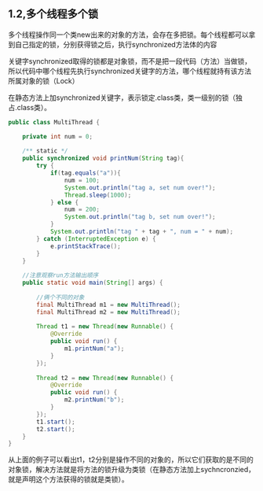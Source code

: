 ## 1.2,多个线程多个锁

多个线程操作同一个类new出来的对象的方法，会存在多把锁。每个线程都可以拿到自己指定的锁，分别获得锁之后，执行synchronized方法体的内容

关键字synchronized取得的锁都是对象锁，而不是把一段代码（方法）当做锁，所以代码中哪个线程先执行synchronized关键字的方法，哪个线程就持有该方法所属对象的锁（Lock）

在静态方法上加synchronized关键字，表示锁定.class类，类一级别的锁（独占.class类）。

```java
public class MultiThread {

	private int num = 0;
	
	/** static */
	public synchronized void printNum(String tag){
		try {
			if(tag.equals("a")){
				num = 100;
				System.out.println("tag a, set num over!");
				Thread.sleep(1000);
			} else {
				num = 200;
				System.out.println("tag b, set num over!");
			}
			System.out.println("tag " + tag + ", num = " + num);
		} catch (InterruptedException e) {
			e.printStackTrace();
		}
	}
	
	//注意观察run方法输出顺序
	public static void main(String[] args) {
		
		//俩个不同的对象
		final MultiThread m1 = new MultiThread();
		final MultiThread m2 = new MultiThread();
		
		Thread t1 = new Thread(new Runnable() {
			@Override
			public void run() {
				m1.printNum("a");
			}
		});
		
		Thread t2 = new Thread(new Runnable() {
			@Override 
			public void run() {
				m2.printNum("b");
			}
		});		
		t1.start();
		t2.start();	
	}
}
```

从上面的例子可以看出t1，t2分别是操作不同的对象的，所以它们获取的是不同的对象锁，解决方法就是将方法的锁升级为类锁（在静态方法加上sychncronzied，就是声明这个方法获得的锁就是类锁）。